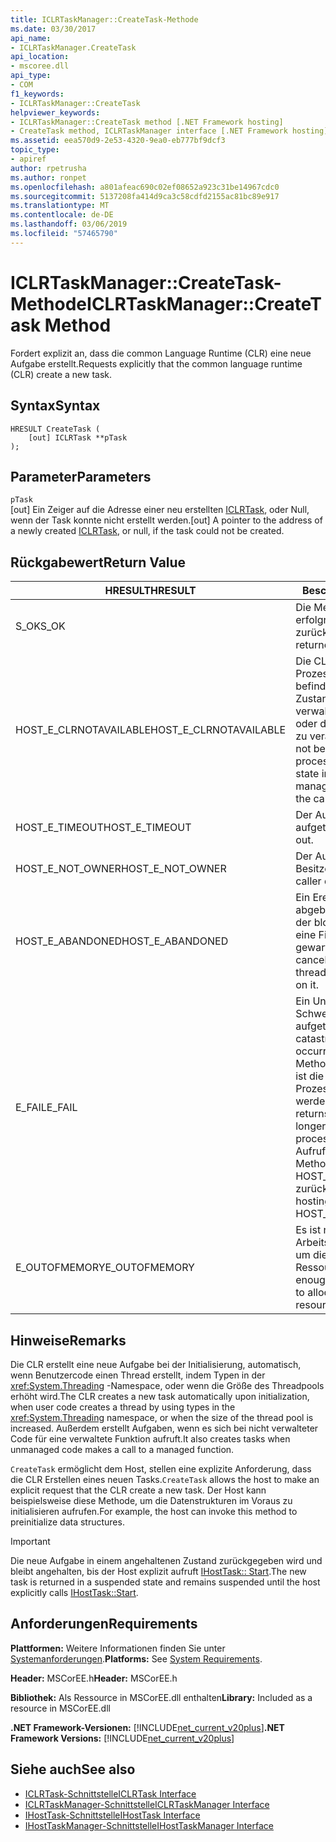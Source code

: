 ```yaml
---
title: ICLRTaskManager::CreateTask-Methode
ms.date: 03/30/2017
api_name:
- ICLRTaskManager.CreateTask
api_location:
- mscoree.dll
api_type:
- COM
f1_keywords:
- ICLRTaskManager::CreateTask
helpviewer_keywords:
- ICLRTaskManager::CreateTask method [.NET Framework hosting]
- CreateTask method, ICLRTaskManager interface [.NET Framework hosting]
ms.assetid: eea570d9-2e53-4320-9ea0-eb777bf9dcf3
topic_type:
- apiref
author: rpetrusha
ms.author: ronpet
ms.openlocfilehash: a801afeac690c02ef08652a923c31be14967cdc0
ms.sourcegitcommit: 5137208fa414d9ca3c58cdfd2155ac81bc89e917
ms.translationtype: MT
ms.contentlocale: de-DE
ms.lasthandoff: 03/06/2019
ms.locfileid: "57465790"
---
```

# <a name="iclrtaskmanagercreatetask-method"></a><span data-ttu-id="af5d0-102">ICLRTaskManager::CreateTask-Methode</span><span class="sxs-lookup"><span data-stu-id="af5d0-102">ICLRTaskManager::CreateTask Method</span></span>
<span data-ttu-id="af5d0-103">Fordert explizit an, dass die common Language Runtime (CLR) eine neue Aufgabe erstellt.</span><span class="sxs-lookup"><span data-stu-id="af5d0-103">Requests explicitly that the common language runtime (CLR) create a new task.</span></span>  
  
## <a name="syntax"></a><span data-ttu-id="af5d0-104">Syntax</span><span class="sxs-lookup"><span data-stu-id="af5d0-104">Syntax</span></span>  
  
```  
HRESULT CreateTask (  
    [out] ICLRTask **pTask  
);  
```  
  
## <a name="parameters"></a><span data-ttu-id="af5d0-105">Parameter</span><span class="sxs-lookup"><span data-stu-id="af5d0-105">Parameters</span></span>  
 `pTask`  
 <span data-ttu-id="af5d0-106">[out] Ein Zeiger auf die Adresse einer neu erstellten [ICLRTask](../../../../docs/framework/unmanaged-api/hosting/iclrtask-interface.md), oder Null, wenn der Task konnte nicht erstellt werden.</span><span class="sxs-lookup"><span data-stu-id="af5d0-106">[out] A pointer to the address of a newly created [ICLRTask](../../../../docs/framework/unmanaged-api/hosting/iclrtask-interface.md), or null, if the task could not be created.</span></span>  
  
## <a name="return-value"></a><span data-ttu-id="af5d0-107">Rückgabewert</span><span class="sxs-lookup"><span data-stu-id="af5d0-107">Return Value</span></span>  
  
|<span data-ttu-id="af5d0-108">HRESULT</span><span class="sxs-lookup"><span data-stu-id="af5d0-108">HRESULT</span></span>|<span data-ttu-id="af5d0-109">Beschreibung</span><span class="sxs-lookup"><span data-stu-id="af5d0-109">Description</span></span>|  
|-------------|-----------------|  
|<span data-ttu-id="af5d0-110">S_OK</span><span class="sxs-lookup"><span data-stu-id="af5d0-110">S_OK</span></span>|<span data-ttu-id="af5d0-111">Die Methode wurde erfolgreich zurückgegeben.</span><span class="sxs-lookup"><span data-stu-id="af5d0-111">The method returned successfully.</span></span>|  
|<span data-ttu-id="af5d0-112">HOST_E_CLRNOTAVAILABLE</span><span class="sxs-lookup"><span data-stu-id="af5d0-112">HOST_E_CLRNOTAVAILABLE</span></span>|<span data-ttu-id="af5d0-113">Die CLR wurde nicht in einen Prozess geladen und befindet sich in einem Zustand, in dem nicht verwalteten Code ausführen oder den Aufruf erfolgreich zu verarbeiten.</span><span class="sxs-lookup"><span data-stu-id="af5d0-113">The CLR has not been loaded into a process, or the CLR is in a state in which it cannot run managed code or process the call successfully.</span></span>|  
|<span data-ttu-id="af5d0-114">HOST_E_TIMEOUT</span><span class="sxs-lookup"><span data-stu-id="af5d0-114">HOST_E_TIMEOUT</span></span>|<span data-ttu-id="af5d0-115">Der Aufruf ist ein Timeout aufgetreten.</span><span class="sxs-lookup"><span data-stu-id="af5d0-115">The call timed out.</span></span>|  
|<span data-ttu-id="af5d0-116">HOST_E_NOT_OWNER</span><span class="sxs-lookup"><span data-stu-id="af5d0-116">HOST_E_NOT_OWNER</span></span>|<span data-ttu-id="af5d0-117">Der Aufrufer ist nicht Besitzer der Sperre.</span><span class="sxs-lookup"><span data-stu-id="af5d0-117">The caller does not own the lock.</span></span>|  
|<span data-ttu-id="af5d0-118">HOST_E_ABANDONED</span><span class="sxs-lookup"><span data-stu-id="af5d0-118">HOST_E_ABANDONED</span></span>|<span data-ttu-id="af5d0-119">Ein Ereignis wurde abgebrochen, während sich der blockierte Thread oder eine Fiber darauf gewartet.</span><span class="sxs-lookup"><span data-stu-id="af5d0-119">An event was canceled while a blocked thread or fiber was waiting on it.</span></span>|  
|<span data-ttu-id="af5d0-120">E_FAIL</span><span class="sxs-lookup"><span data-stu-id="af5d0-120">E_FAIL</span></span>|<span data-ttu-id="af5d0-121">Ein Unbekannter Schwerwiegender Fehler ist aufgetreten.</span><span class="sxs-lookup"><span data-stu-id="af5d0-121">An unknown catastrophic failure occurred.</span></span> <span data-ttu-id="af5d0-122">Wenn eine Methode E_FAIL zurückgibt, ist die CLR nicht mehr im Prozess verwendet werden.</span><span class="sxs-lookup"><span data-stu-id="af5d0-122">When a method returns E_FAIL, the CLR is no longer usable within the process.</span></span> <span data-ttu-id="af5d0-123">Nachfolgende Aufrufe zum Hosten der Methoden HOST_E_CLRNOTAVAILABLE zurück.</span><span class="sxs-lookup"><span data-stu-id="af5d0-123">Subsequent calls to hosting methods return HOST_E_CLRNOTAVAILABLE.</span></span>|  
|<span data-ttu-id="af5d0-124">E_OUTOFMEMORY</span><span class="sxs-lookup"><span data-stu-id="af5d0-124">E_OUTOFMEMORY</span></span>|<span data-ttu-id="af5d0-125">Es ist nicht genügend Arbeitsspeicher verfügbar, um die angeforderte Ressource zuzuweisen.</span><span class="sxs-lookup"><span data-stu-id="af5d0-125">Not enough memory is available to allocate the requested resource.</span></span>|  
  
## <a name="remarks"></a><span data-ttu-id="af5d0-126">Hinweise</span><span class="sxs-lookup"><span data-stu-id="af5d0-126">Remarks</span></span>  
 <span data-ttu-id="af5d0-127">Die CLR erstellt eine neue Aufgabe bei der Initialisierung, automatisch, wenn Benutzercode einen Thread erstellt, indem Typen in der <xref:System.Threading> -Namespace, oder wenn die Größe des Threadpools erhöht wird.</span><span class="sxs-lookup"><span data-stu-id="af5d0-127">The CLR creates a new task automatically upon initialization, when user code creates a thread by using types in the <xref:System.Threading> namespace, or when the size of the thread pool is increased.</span></span> <span data-ttu-id="af5d0-128">Außerdem erstellt Aufgaben, wenn es sich bei nicht verwalteter Code für eine verwaltete Funktion aufruft.</span><span class="sxs-lookup"><span data-stu-id="af5d0-128">It also creates tasks when unmanaged code makes a call to a managed function.</span></span>  
  
 <span data-ttu-id="af5d0-129">`CreateTask` ermöglicht dem Host, stellen eine explizite Anforderung, dass die CLR Erstellen eines neuen Tasks.</span><span class="sxs-lookup"><span data-stu-id="af5d0-129">`CreateTask` allows the host to make an explicit request that the CLR create a new task.</span></span> <span data-ttu-id="af5d0-130">Der Host kann beispielsweise diese Methode, um die Datenstrukturen im Voraus zu initialisieren aufrufen.</span><span class="sxs-lookup"><span data-stu-id="af5d0-130">For example, the host can invoke this method to preinitialize data structures.</span></span>  
  
> [!IMPORTANT]
>  <span data-ttu-id="af5d0-131">Die neue Aufgabe in einem angehaltenen Zustand zurückgegeben wird und bleibt angehalten, bis der Host explizit aufruft [IHostTask:: Start](../../../../docs/framework/unmanaged-api/hosting/ihosttask-start-method.md).</span><span class="sxs-lookup"><span data-stu-id="af5d0-131">The new task is returned in a suspended state and remains suspended until the host explicitly calls [IHostTask::Start](../../../../docs/framework/unmanaged-api/hosting/ihosttask-start-method.md).</span></span>  
  
## <a name="requirements"></a><span data-ttu-id="af5d0-132">Anforderungen</span><span class="sxs-lookup"><span data-stu-id="af5d0-132">Requirements</span></span>  
 <span data-ttu-id="af5d0-133">**Plattformen:** Weitere Informationen finden Sie unter [Systemanforderungen](../../../../docs/framework/get-started/system-requirements.md).</span><span class="sxs-lookup"><span data-stu-id="af5d0-133">**Platforms:** See [System Requirements](../../../../docs/framework/get-started/system-requirements.md).</span></span>  
  
 <span data-ttu-id="af5d0-134">**Header:** MSCorEE.h</span><span class="sxs-lookup"><span data-stu-id="af5d0-134">**Header:** MSCorEE.h</span></span>  
  
 <span data-ttu-id="af5d0-135">**Bibliothek:** Als Ressource in MSCorEE.dll enthalten</span><span class="sxs-lookup"><span data-stu-id="af5d0-135">**Library:** Included as a resource in MSCorEE.dll</span></span>  
  
 <span data-ttu-id="af5d0-136">**.NET Framework-Versionen:** [!INCLUDE[net_current_v20plus](../../../../includes/net-current-v20plus-md.md)]</span><span class="sxs-lookup"><span data-stu-id="af5d0-136">**.NET Framework Versions:** [!INCLUDE[net_current_v20plus](../../../../includes/net-current-v20plus-md.md)]</span></span>  
  
## <a name="see-also"></a><span data-ttu-id="af5d0-137">Siehe auch</span><span class="sxs-lookup"><span data-stu-id="af5d0-137">See also</span></span>
- [<span data-ttu-id="af5d0-138">ICLRTask-Schnittstelle</span><span class="sxs-lookup"><span data-stu-id="af5d0-138">ICLRTask Interface</span></span>](../../../../docs/framework/unmanaged-api/hosting/iclrtask-interface.md)
- [<span data-ttu-id="af5d0-139">ICLRTaskManager-Schnittstelle</span><span class="sxs-lookup"><span data-stu-id="af5d0-139">ICLRTaskManager Interface</span></span>](../../../../docs/framework/unmanaged-api/hosting/iclrtaskmanager-interface.md)
- [<span data-ttu-id="af5d0-140">IHostTask-Schnittstelle</span><span class="sxs-lookup"><span data-stu-id="af5d0-140">IHostTask Interface</span></span>](../../../../docs/framework/unmanaged-api/hosting/ihosttask-interface.md)
- [<span data-ttu-id="af5d0-141">IHostTaskManager-Schnittstelle</span><span class="sxs-lookup"><span data-stu-id="af5d0-141">IHostTaskManager Interface</span></span>](../../../../docs/framework/unmanaged-api/hosting/ihosttaskmanager-interface.md)
